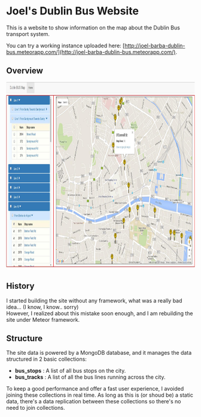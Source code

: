 # Joel's Dublin Bus Website

This is a website to show information on the map about the Dublin Bus transport system.

You can try a working instance uploaded here: [http://joel-barba-dublin-bus.meteorapp.com/](http://joel-barba-dublin-bus.meteorapp.com/).

## Overview
<img height="500" src="https://raw.githubusercontent.com/joelbarba/DUB_BUS/master/sample.jpg"/>

## History
I started building the site without any framework, what was a really bad idea... (I know, I know.. sorry) </br>
However, I realized about this mistake soon enough, and I am rebuilding the site under Meteor framework.

## Structure
The site data is powered by a MongoDB database, and it manages the data structured in 2 basic collections:
* <strong>bus_stops</strong> : A list of all bus stops on the city.
* <strong>bus_tracks</strong> : A list of all the bus lines running across the city.

To keep a good performance and offer a fast user experience, I avoided joining these collections in real time.
As long as this is (or shoud be) a static data, there's a data replication between these collections so there's no need to join collections.




